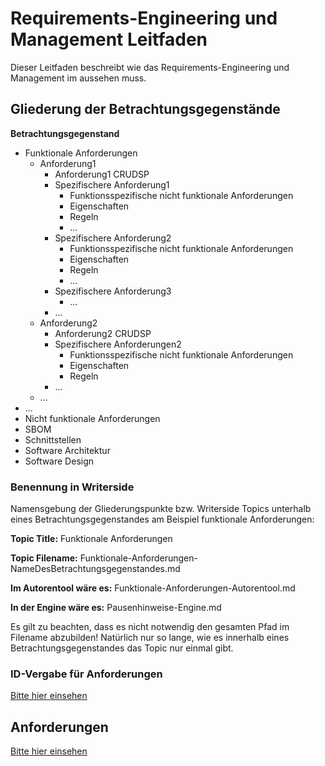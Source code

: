 # Requirements-Engineering und Management Leitfaden

Dieser Leitfaden beschreibt wie das 
Requirements-Engineering und Management 
im [](AdLer-Projekt-GE.md) aussehen muss.


## Gliederung der Betrachtungsgegenstände


**Betrachtungsgegenstand**
- Funktionale Anforderungen
  - Anforderung1
    - Anforderung1 CRUDSP 
    - Spezifischere Anforderung1
      - Funktionsspezifische nicht funktionale Anforderungen
      - Eigenschaften
      - Regeln
      - ...
    - Spezifischere Anforderung2
      - Funktionsspezifische nicht funktionale Anforderungen
      - Eigenschaften
      - Regeln
      - ...
    - Spezifischere Anforderung3
      - ...
    - ...
  - Anforderung2
    - Anforderung2 CRUDSP 
    - Spezifischere Anforderungen2
      - Funktionsspezifische nicht funktionale Anforderungen
      - Eigenschaften
      - Regeln
    - ...
  - ...
- ...
- Nicht funktionale Anforderungen
- SBOM
- Schnittstellen
- Software Architektur
- Software Design



### Benennung in Writerside


<note>
    <p>
        Namensgebung der Gliederungspunkte bzw. Writerside Topics unterhalb eines 
        Betrachtungsgegenstandes am Beispiel funktionale Anforderungen:     
    </p>
    <p>
        <b>Topic Title:</b> Funktionale Anforderungen
    </p>
    <p>
        <b>Topic Filename:</b> Funktionale-Anforderungen-NameDesBetrachtungsgegenstandes.md
    </p>
    <p>
        <b>Im Autorentool wäre es:</b> Funktionale-Anforderungen-Autorentool.md
    </p>
    <p>
        <b>In der Engine wäre es:</b> Pausenhinweise-Engine.md
    </p>
    <warning>
      <p>
          Es gilt zu beachten, dass es nicht notwendig den gesamten Pfad im Filename abzubilden!
          Natürlich nur so lange, wie es innerhalb eines Betrachtungsgegenstandes das Topic nur einmal gibt.
      </p>
    </warning>
</note>





### ID-Vergabe für Anforderungen

[Bitte hier einsehen](https://discord.com/channels/882591525433933834/1212414231547486210/1212416663614652496)

## Anforderungen 

[Bitte hier einsehen](https://discord.com/channels/882591525433933834/1212414231547486210/1213092315669995530)


